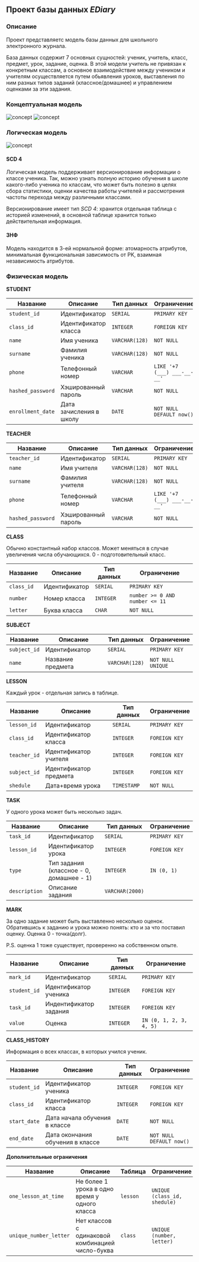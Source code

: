 ## Проект базы данных *EDiary*

### Описание

Проект представляетс модель базы данных для школьного электронного журнала.

База данных содержит 7 основных сущностей: ученик, учитель, класс, предмет, урок, задание, оценка. В этой модели
учитель не привязан к конкретным классам, а основное взаимодействие между учеником и учителям осуществляется путем
обьявления уроков, выставления по ним разных типов заданий (классное/домашнее) и управлением оценками за эти задания.

### Концептуальная модель

![concept](scheme/concept.jpeg)
![concept](scheme/full_concept.jpeg)

### Логическая модель

![concept](scheme/logic.jpeg)

#### SCD 4

Логическая модель поддерживает версионирование информации о классе ученика. Так, можно узнать полную историю обучения
в школе какого-либо ученика по классам, что может быть полезно в целях сбора статистики, оценки качества работы учителей
и рассмотрения частоты перехода между различными классами.

Версионирование имеет тип *SCD 4*: хранится отдельная таблица с историей изменений, в основной таблице хранится только
действительная информация.

#### 3НФ

Модель находится в 3-ей нормальной форме: атомарность атрибутов, минимальная функциональная зависимость от PK,
взаимная независимость атрибутов.

### Физическая модель

**STUDENT**

| Название          | Описание                | Тип данных     | Ограничение                     |
|-------------------|-------------------------|----------------|---------------------------------|
| `student_id`      | Идентификатор           | `SERIAL`       | `PRIMARY KEY`                   |
| `class_id`        | Идентификатор класса    | `INTEGER`      | `FOREIGN KEY`                   |
| `name`            | Имя ученика             | `VARCHAR(128)` | `NOT NULL`                      |
| `surname`         | Фамилия ученика         | `VARCHAR(128)` | `NOT NULL`                      |
| `phone`           | Телефонный номер        | `VARCHAR`      | `LIKE '+7 (___) ___-__-__'`     |
| `hashed_password` | Хэшированный пароль     | `VARCHAR`      | `NOT NULL`                      |
| `enrollment_date` | Дата зачисления в школу | `DATE`         | `NOT NULL`<br/> `DEFAULT now()` |

**TEACHER**

| Название          | Описание            | Тип данных     | Ограничение                 |
|-------------------|---------------------|----------------|-----------------------------|
| `teacher_id`      | Идентификатор       | `SERIAL`       | `PRIMARY KEY`               |
| `name`            | Имя учителя         | `VARCHAR(128)` | `NOT NULL`                  |
| `surname`         | Фамилия учителя     | `VARCHAR(128)` | `NOT NULL`                  |
| `phone`           | Телефонный номер    | `VARCHAR`      | `LIKE '+7 (___) ___-__-__'` |
| `hashed_password` | Хэшированный пароль | `VARCHAR`      | `NOT NULL`                  |

**CLASS**

Обычно константный набор классов. Может меняться в случае увеличения числа обучающихся. 0 - подготовительный класс.

| Название   | Описание      | Тип данных | Ограничение                    |
|------------|---------------|------------|--------------------------------|
| `class_id` | Идентификатор | `SERIAL`   | `PRIMARY KEY`                  |
| `number`   | Номер класса  | `INTEGER`  | `number >= 0 AND number <= 11` |
| `letter`   | Буква класса  | `CHAR`     | `NOT NULL`                     |

**SUBJECT**

| Название     | Описание          | Тип данных     | Ограничение              |
|--------------|-------------------|----------------|--------------------------|
| `subject_id` | Идентификатор     | `SERIAL`       | `PRIMARY KEY`            |
| `name`       | Название предмета | `VARCHAR(128)` | `NOT NULL`<br/> `UNIQUE` |

**LESSON**

Каждый урок - отдельная запись в таблице.

| Название     | Описание               | Тип данных  | Ограничение   |
|--------------|------------------------|-------------|---------------|
| `lesson_id`  | Идентификатор          | `SERIAL`    | `PRIMARY KEY` |
| `class_id`   | Идентификатор класса   | `INTEGER`   | `FOREIGN KEY` |
| `teacher_id` | Идентификатор учителя  | `INTEGER`   | `FOREIGN KEY` |
| `subject_id` | Идентификатор предмета | `INTEGER`   | `FOREIGN KEY` |
| `shedule`    | Дата+время урока       | `TIMESTAMP` | `NOT NULL`    |

**TASK**

У одного урока может быть несколько задач.

| Название      | Описание                                 | Тип данных      | Ограничение   |
|---------------|------------------------------------------|-----------------|---------------|
| `task_id`     | Идентификатор                            | `SERIAL`        | `PRIMARY KEY` |
| `lesson_id`   | Идентификатор урока                      | `INTEGER`       | `FOREIGN KEY` |
| `type`        | Тип задания (классное - 0, домашнее - 1) | `INTEGER`       | `IN (0, 1)`   |
| `description` | Описание задания                         | `VARCHAR(2000)` |               |

**MARK**

За одно задание может быть выставленно несколько оценок. Обратившись к заданию и урока можно понять: кто и за что
поставил
оценку. Оценка 0 - точка(долг).

P.S. оценка 1 тоже существует, проверенно на собственном опыте.

| Название     | Описание               | Тип данных | Ограничение             |
|--------------|------------------------|------------|-------------------------|
| `mark_id`    | Идентификатор          | `SERIAL`   | `PRIMARY KEY`           |
| `student_id` | Идентификатор ученика  | `INTEGER`  | `FOREIGN KEY`           |
| `task_id`    | Индентификатор задания | `INTEGER`  | `FOREIGN KEY`           |
| `value`      | Оценка                 | `INTEGER`  | `IN (0, 1, 2, 3, 4, 5)` |

**CLASS_HISTORY**

Информация о всех классах, в которых учился ученик.

| Название     | Описание                         | Тип данных | Ограничение                     |
|--------------|----------------------------------|------------|---------------------------------|
| `student_id` | Идентификатор ученика            | `INTEGER`  | `FOREIGN KEY`                   |
| `class_id`   | Идентификатор класса             | `INTEGER`  | `FOREIGN KEY`                   |
| `start_date` | Дата начала обучения в классе    | `DATE`     | `NOT NULL`                      |
| `end_date`   | Дата окончания обучения в классе | `DATE`     | `NOT NULL`<br/> `DEFAULT now()` |

**Дополнительные ограничения**

| Название               | Описание                                         | Таблица  | Ограничение                  |
|------------------------|--------------------------------------------------|----------|------------------------------|
| `one_lesson_at_time`   | Не более 1 урока в одно время у одного класса    | `lesson` | `UNIQUE (class_id, shedule)` |
| `unique_number_letter` | Нет классов с одинаковой комбинацией число-буква | `class`  | `UNIQUE (number, letter)`    |
